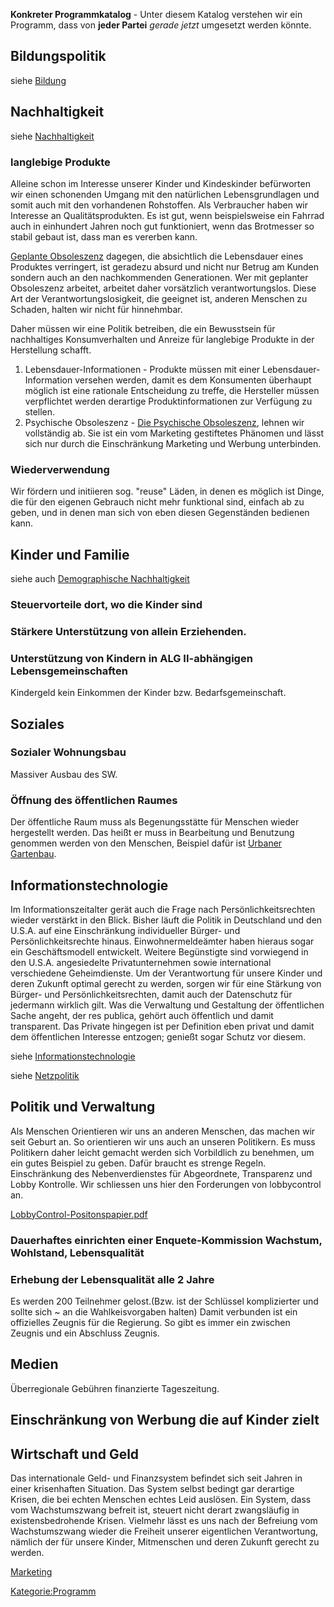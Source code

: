 **Konkreter Programmkatalog** - Unter diesem Katalog verstehen wir ein
Programm, dass von **jeder Partei** *gerade jetzt* umgesetzt werden
könnte.

Bildungspolitik
---------------

siehe [Bildung](/wiki/Bildung "wikilink")

Nachhaltigkeit
--------------

siehe [Nachhaltigkeit](/wiki/Nachhaltigkeit "wikilink")

### langlebige Produkte

Alleine schon im Interesse unserer Kinder und Kindeskinder befürworten
wir einen schonenden Umgang mit den natürlichen Lebensgrundlagen und
somit auch mit den vorhandenen Rohstoffen. Als Verbraucher haben wir
Interesse an Qualitätsprodukten. Es ist gut, wenn beispielsweise ein
Fahrrad auch in einhundert Jahren noch gut funktioniert, wenn das
Brotmesser so stabil gebaut ist, dass man es vererben kann.

[Geplante
Obsoleszenz](https://de.wikipedia.org/wiki/Geplante_Obsoleszenz)
dagegen, die absichtlich die Lebensdauer eines Produktes verringert, ist
geradezu absurd und nicht nur Betrug am Kunden sondern auch an den
nachkommenden Generationen. Wer mit geplanter Obsoleszenz arbeitet,
arbeitet daher vorsätzlich verantwortungslos. Diese Art der
Verantwortungslosigkeit, die geeignet ist, anderen Menschen zu Schaden,
halten wir nicht für hinnehmbar.

Daher müssen wir eine Politik betreiben, die ein Bewusstsein für
nachhaltiges Konsumverhalten und Anreize für langlebige Produkte in der
Herstellung schafft.

1.  Lebensdauer-Informationen - Produkte müssen mit einer
    Lebensdauer-Information versehen werden, damit es dem Konsumenten
    überhaupt möglich ist eine rationale Entscheidung zu treffe, die
    Hersteller müssen verpflichtet werden derartige Produktinformationen
    zur Verfügung zu stellen.
2.  Psychische Obsoleszenz - [ Die Psychische
    Obsoleszenz](https://de.wikipedia.org/wiki/Obsoleszenz#Psychische_Obsoleszenz "wikilink"),
    lehnen wir vollständig ab. Sie ist ein vom Marketing gestiftetes
    Phänomen und lässt sich nur durch die Einschränkung Marketing und
    Werbung unterbinden.

### Wiederverwendung

Wir fördern und initiieren sog. "reuse" Läden, in denen es möglich ist
Dinge, die für den eigenen Gebrauch nicht mehr funktional sind, einfach
ab zu geben, und in denen man sich von eben diesen Gegenständen bedienen
kann.

Kinder und Familie
------------------

siehe auch [Demographische
Nachhaltigkeit](/wiki/Demographische_Nachhaltigkeit "wikilink")

### Steuervorteile dort, wo die Kinder sind

### Stärkere Unterstützung von allein Erziehenden.

### Unterstützung von Kindern in ALG II-abhängigen Lebensgemeinschaften

Kindergeld kein Einkommen der Kinder bzw. Bedarfsgemeinschaft.

Soziales
--------

### Sozialer Wohnungsbau

Massiver Ausbau des SW.

### Öffnung des öffentlichen Raumes

Der öffentliche Raum muss als Begenungsstätte für Menschen wieder
hergestellt werden. Das heißt er muss in Bearbeitung und Benutzung
genommen werden von den Menschen, Beispiel dafür ist [Urbaner
Gartenbau](https://de.wikipedia.org/wiki/Urbaner_Gartenbau).

Informationstechnologie
-----------------------

Im Informationszeitalter gerät auch die Frage nach
Persönlichkeitsrechten wieder verstärkt in den Blick. Bisher läuft die
Politik in Deutschland und den U.S.A. auf eine Einschränkung
individueller Bürger- und Persönlichkeitsrechte hinaus.
Einwohnermeldeämter haben hieraus sogar ein Geschäftsmodell entwickelt.
Weitere Begünstigte sind vorwiegend in den U.S.A. angesiedelte
Privatunternehmen sowie international verschiedene Geheimdienste. Um der
Verantwortung für unsere Kinder und deren Zukunft optimal gerecht zu
werden, sorgen wir für eine Stärkung von Bürger- und
Persönlichkeitsrechten, damit auch der Datenschutz für jedermann
wirklich gilt. Was die Verwaltung und Gestaltung der öffentlichen Sache
angeht, der res publica, gehört auch öffentlich und damit transparent.
Das Private hingegen ist per Definition eben privat und damit dem
öffentlichen Interesse entzogen; genießt sogar Schutz vor diesem.

siehe [Informationstechnologie](/wiki/Informationstechnologie "wikilink")

siehe [Netzpolitik](/wiki/Netzpolitik "wikilink")

Politik und Verwaltung
----------------------

Als Menschen Orientieren wir uns an anderen Menschen, das machen wir
seit Geburt an. So orientieren wir uns auch an unseren Politikern. Es
muss Politikern daher leicht gemacht werden sich Vorbildlich zu
benehmen, um ein gutes Beispiel zu geben. Dafür braucht es strenge
Regeln. Einschränkung des Nebenverdienstes für Abgeordnete, Transparenz
und Lobby Kontrolle. Wir schliessen uns hier den Forderungen von
lobbycontrol an.

[LobbyControl-Positonspapier.pdf](https://www.lobbycontrol.de/wp-content/uploads/LobbyControl-Positonspapier.pdf)

### Dauerhaftes einrichten einer Enquete-Kommission Wachstum, Wohlstand, Lebensqualität

### Erhebung der Lebensqualität alle 2 Jahre

Es werden 200 Teilnehmer gelost.(Bzw. ist der Schlüssel komplizierter
und sollte sich ~ an die Wahlkeisvorgaben halten) Damit verbunden ist
ein offizielles Zeugnis für die Regierung. So gibt es immer ein zwischen
Zeugnis und ein Abschluss Zeugnis.

Medien
------

Überregionale Gebühren finanzierte Tageszeitung.

Einschränkung von Werbung die auf Kinder zielt
----------------------------------------------

Wirtschaft und Geld
-------------------

Das internationale Geld- und Finanzsystem befindet sich seit Jahren in
einer krisenhaften Situation. Das System selbst bedingt gar derartige
Krisen, die bei echten Menschen echtes Leid auslösen. Ein System, dass
vom Wachstumszwang befreit ist, steuert nicht derart zwangsläufig in
existensbedrohende Krisen. Vielmehr lässt es uns nach der Befreiung vom
Wachstumszwang wieder die Freiheit unserer eigentlichen Verantwortung,
nämlich der für unsere Kinder, Mitmenschen und deren Zukunft gerecht zu
werden.

[Marketing](/wiki/Marketing "wikilink")

[Kategorie:Programm](/wiki/Kategorie:Programm "wikilink")
